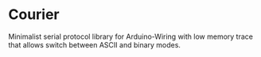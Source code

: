 # Courier
Minimalist serial protocol library for Arduino-Wiring with low memory trace that allows switch between ASCII and binary modes.
